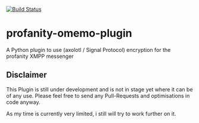 
[![Build Status](https://travis-ci.org/ReneVolution/profanity-omemo-plugin.svg?branch=master)](https://travis-ci.org/ReneVolution/profanity-omemo-plugin)

# profanity-omemo-plugin 

A Python plugin to use (axolotl / Signal Protocol) encryption for the profanity XMPP messenger


## Disclaimer

This Plugin is still under development and is not in stage yet where it can be of any use.
Please feel free to send any Pull-Requests and optimisations in code anyway.

As my time is currently very limited, i still will try to work further on it.